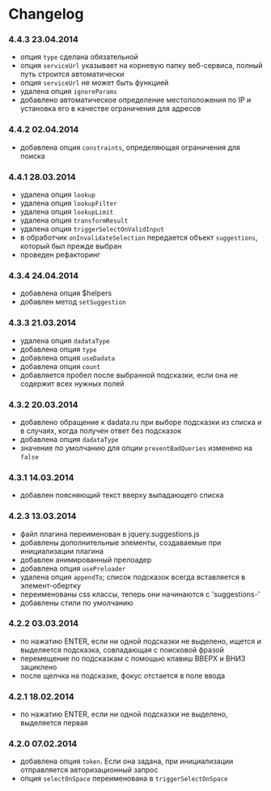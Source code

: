 Changelog
=========

### 4.4.3 23.04.2014

* опция `type` сделана обязательной
* опция `serviceUrl` указывает на корневую папку веб-сервиса, полный путь строится автоматически
* опция `serviceUrl` не может быть функцией
* удалена опция `ignoreParams`
* добавлено автоматическое определение местоположения по IP и установка его в качестве ограничения для адресов

### 4.4.2 02.04.2014

* добавлена опция `constraints`, определяющая ограничения для поиска

### 4.4.1 28.03.2014

* удалена опция `lookup`
* удалена опция `lookupFilter`
* удалена опция `lookupLimit`
* удалена опция `transformResult`
* удалена опция `triggerSelectOnValidInput`
* в обработчик `onInvalidateSelection` передается объект `suggestions`, который был прежде выбран
* проведен рефакторинг

### 4.3.4 24.04.2014

* добавлена опция $helpers
* добавлен метод `setSuggestion`

### 4.3.3 21.03.2014

* удалена опция `dadataType`
* добавлена опция `type`
* добавлена опция `useDadata`
* добавлена опция `count`
* добавляется пробел после выбранной подсказки, если она не содержит всех нужных полей

### 4.3.2 20.03.2014

* добавлено обращение к dadata.ru при выборе подсказки из списка и в случаях, когда получен ответ без подсказок
* добавлена опция `dadataType`
* значение по умолчанию для опции `preventBadQueries` изменено на `false`

### 4.3.1 14.03.2014

* добавлен поясняющий текст вверху выпадающего списка

### 4.2.3 13.03.2014

* файл плагина переименован в jquery.suggestions.js
* добавлены дополнительные элементы, создаваемые при инициализации плагина
* добавлен анимированный прелоадер
* добавлена опция `usePreloader`
* удалена опция `appendTo`; список подсказок всегда вставляется в элемент-обертку
* переименованы css классы, теперь они начинаются с 'suggestions-'
* добавлены стили по умолчанию

### 4.2.2 03.03.2014

* по нажатию ENTER, если ни одной подсказки не выделено, ищется и выделяется подсказка, совпадающая с поисковой фразой
* перемещение по подсказкам с помощью клавиш ВВЕРХ и ВНИЗ зациклено
* после щелчка на подсказке, фокус отстается в поле ввода
 
### 4.2.1 18.02.2014

* по нажатию ENTER, если ни одной подсказки не выделено, выделяется первая

### 4.2.0 07.02.2014

* добавлена опция `token`. Если она задана, при инициализации отправляется авторизационный запрос
* опция `selectOnSpace` переименована в `triggerSelectOnSpace`
